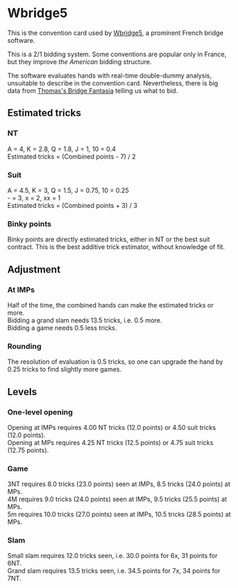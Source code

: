 Wbridge5
========
This is the convention card used by [Wbridge5][wbr5], a prominent French bridge
software.

This is a 2/1 bidding system.  Some conventions are popular only in France, but
they improve *the American* bidding structure.

The software evaluates hands with real-time double-dummy analysis, unsuitable
to describe in the convention card.  Nevertheless, there is big data from
[Thomas's Bridge Fantasia][thomas] telling us what to bid.

[wbr5]: http://wbridge5.com/
[thomas]: http://bridge.thomasoandrews.com/valuations/

Estimated tricks
----------------
### NT ###
A = 4, K = 2.8, Q = 1.8, J = 1, 10 = 0.4  
Estimated tricks = (Combined points - 7) / 2

### Suit ###
A = 4.5, K = 3, Q = 1.5, J = 0.75, 10 = 0.25  
\- = 3, x = 2, xx = 1  
Estimated tricks = (Combined points + 3) / 3

### Binky points ###
Binky points are directly estimated tricks, either in NT or the best suit
contract.  This is the best additive trick estimator, without knowledge of fit.

Adjustment
----------
### At IMPs ###
Half of the time, the combined hands can make the estimated tricks or more.  
Bidding a grand slam needs 13.5 tricks, i.e. 0.5 more.  
Bidding a game needs 0.5 less tricks.

### Rounding ###
The resolution of evaluation is 0.5 tricks, so one can upgrade the hand by 0.25
tricks to find slightly more games.

Levels
------
### One-level opening ###
Opening at IMPs requires 4.00 NT tricks (12.0 points) or 4.50 suit tricks (12.0 points).  
Opening at MPs requires 4.25 NT tricks (12.5 points) or 4.75 suit tricks (12.75 points).

### Game ###
3NT requires 8.0 tricks (23.0 points) seen at IMPs, 8.5 tricks (24.0 points) at MPs.  
4M requires 9.0 tricks (24.0 points) seen at IMPs, 9.5 tricks (25.5 points) at MPs.  
5m requires 10.0 tricks (27.0 points) seen at IMPs, 10.5 tricks (28.5 points) at MPs.

### Slam ###
Small slam requires 12.0 tricks seen, i.e. 30.0 points for 6x, 31 points for 6NT.  
Grand slam requires 13.5 tricks seen, i.e. 34.5 points for 7x, 34 points for 7NT.
